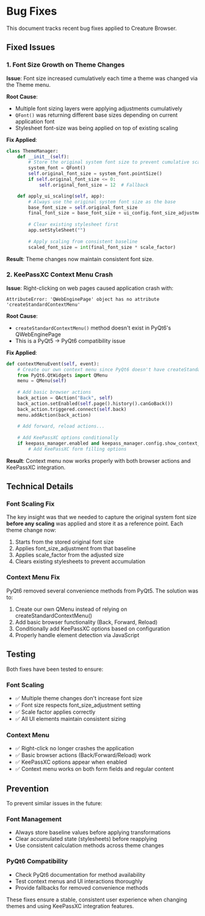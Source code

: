 # Bug Fixes

This document tracks recent bug fixes applied to Creature Browser.

## Fixed Issues

### 1. Font Size Growth on Theme Changes

**Issue**: Font size increased cumulatively each time a theme was changed via the Theme menu.

**Root Cause**: 
- Multiple font sizing layers were applying adjustments cumulatively
- `QFont()` was returning different base sizes depending on current application font
- Stylesheet font-size was being applied on top of existing scaling

**Fix Applied**:
```python
class ThemeManager:
    def __init__(self):
        # Store the original system font size to prevent cumulative scaling
        system_font = QFont()
        self.original_font_size = system_font.pointSize()
        if self.original_font_size <= 0:
            self.original_font_size = 12  # Fallback

    def apply_ui_scaling(self, app):
        # Always use the original system font size as the base
        base_font_size = self.original_font_size
        final_font_size = base_font_size + ui_config.font_size_adjustment
        
        # Clear existing stylesheet first
        app.setStyleSheet("")
        
        # Apply scaling from consistent baseline
        scaled_font_size = int(final_font_size * scale_factor)
```

**Result**: Theme changes now maintain consistent font size.

### 2. KeePassXC Context Menu Crash

**Issue**: Right-clicking on web pages caused application crash with:
```
AttributeError: 'QWebEnginePage' object has no attribute 'createStandardContextMenu'
```

**Root Cause**: 
- `createStandardContextMenu()` method doesn't exist in PyQt6's QWebEnginePage
- This is a PyQt5 → PyQt6 compatibility issue

**Fix Applied**:
```python
def contextMenuEvent(self, event):
    # Create our own context menu since PyQt6 doesn't have createStandardContextMenu
    from PyQt6.QtWidgets import QMenu
    menu = QMenu(self)
    
    # Add basic browser actions
    back_action = QAction("Back", self)
    back_action.setEnabled(self.page().history().canGoBack())
    back_action.triggered.connect(self.back)
    menu.addAction(back_action)
    
    # Add forward, reload actions...
    
    # Add KeePassXC options conditionally
    if keepass_manager.enabled and keepass_manager.config.show_context_menu:
        # Add KeePassXC form filling options
```

**Result**: Context menu now works properly with both browser actions and KeePassXC integration.

## Technical Details

### Font Scaling Fix

The key insight was that we needed to capture the original system font size **before any scaling** was applied and store it as a reference point. Each theme change now:

1. Starts from the stored original font size
2. Applies font_size_adjustment from that baseline
3. Applies scale_factor from the adjusted size
4. Clears existing stylesheets to prevent accumulation

### Context Menu Fix

PyQt6 removed several convenience methods from PyQt5. The solution was to:

1. Create our own QMenu instead of relying on createStandardContextMenu()
2. Add basic browser functionality (Back, Forward, Reload)
3. Conditionally add KeePassXC options based on configuration
4. Properly handle element detection via JavaScript

## Testing

Both fixes have been tested to ensure:

### Font Scaling
- ✅ Multiple theme changes don't increase font size
- ✅ Font size respects font_size_adjustment setting
- ✅ Scale factor applies correctly
- ✅ All UI elements maintain consistent sizing

### Context Menu
- ✅ Right-click no longer crashes the application
- ✅ Basic browser actions (Back/Forward/Reload) work
- ✅ KeePassXC options appear when enabled
- ✅ Context menu works on both form fields and regular content

## Prevention

To prevent similar issues in the future:

### Font Management
- Always store baseline values before applying transformations
- Clear accumulated state (stylesheets) before reapplying
- Use consistent calculation methods across theme changes

### PyQt6 Compatibility
- Check PyQt6 documentation for method availability
- Test context menus and UI interactions thoroughly
- Provide fallbacks for removed convenience methods

These fixes ensure a stable, consistent user experience when changing themes and using KeePassXC integration features.